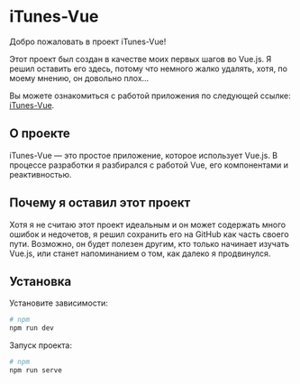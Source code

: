 # iTunes-Vue

Добро пожаловать в проект iTunes-Vue!

Этот проект был создан в качестве моих первых шагов во Vue.js. Я решил оставить его здесь, потому что немного жалко удалять, хотя, по моему мнению, он довольно плох... 

Вы можете ознакомиться с работой приложения по следующей ссылке: [iTunes-Vue](https://ilyakoloskov.github.io/portfolio/projects/Itunes/).

## О проекте

iTunes-Vue — это простое приложение, которое использует Vue.js. В процессе разработки я разбирался с работой Vue, его компонентами и реактивностью. 

## Почему я оставил этот проект

Хотя я не считаю этот проект идеальным и он может содержать много ошибок и недочетов, я решил сохранить его на GitHub как часть своего пути. Возможно, он будет полезен другим, кто только начинает изучать Vue.js, или станет напоминанием о том, как далеко я продвинулся.

## Установка

Установите зависимости:
```bash
# npm
npm run dev
```
Запуск проекта:
```bash
# npm
npm run serve
```
